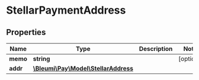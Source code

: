 # StellarPaymentAddress

## Properties
Name | Type | Description | Notes
------------ | ------------- | ------------- | -------------
**memo** | **string** |  | [optional] 
**addr** | [**\Bleumi\Pay\Model\StellarAddress**](StellarAddress.md) |  | 
